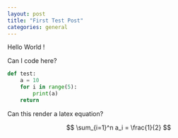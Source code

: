 ```yaml
---
layout: post
title: "First Test Post"
categories: general
---
```


Hello World !

Can I code here?

```python
def test:
    a = 10
    for i in range(5):
        print(a)
    return 
```

Can this render a latex equation?

$$
\sum_{i=1}^n a_i = \frac{1}{2}
$$